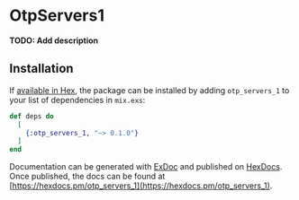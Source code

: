 # OtpServers1

**TODO: Add description**

## Installation

If [available in Hex](https://hex.pm/docs/publish), the package can be installed
by adding `otp_servers_1` to your list of dependencies in `mix.exs`:

```elixir
def deps do
  [
    {:otp_servers_1, "~> 0.1.0"}
  ]
end
```

Documentation can be generated with [ExDoc](https://github.com/elixir-lang/ex_doc)
and published on [HexDocs](https://hexdocs.pm). Once published, the docs can
be found at [https://hexdocs.pm/otp_servers_1](https://hexdocs.pm/otp_servers_1).

